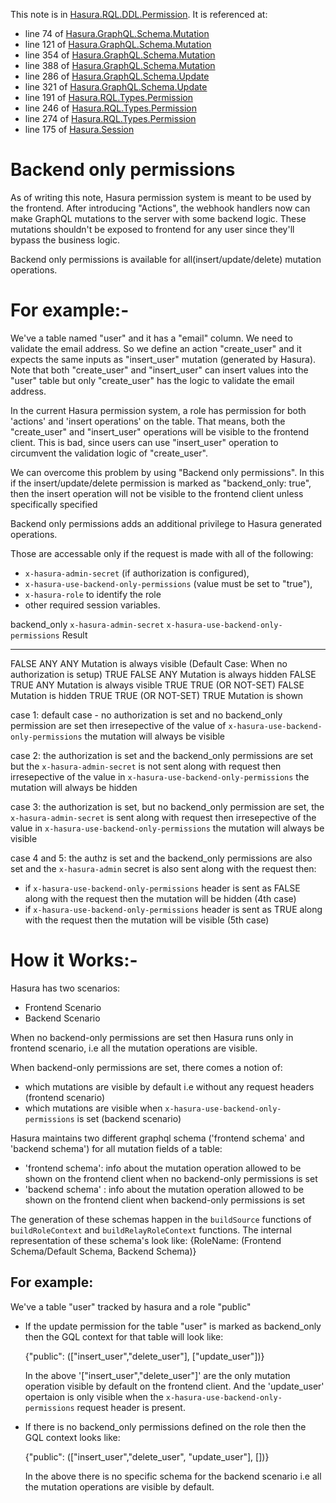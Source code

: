 This note is in [Hasura.RQL.DDL.Permission](https://github.com/hasura/graphql-engine/blob/master/server/src-lib/Hasura/RQL/DDL/Permission.hs#L57).
It is referenced at:
  - line 74 of [Hasura.GraphQL.Schema.Mutation](https://github.com/hasura/graphql-engine/blob/master/server/src-lib/Hasura/GraphQL/Schema/Mutation.hs#L74)
  - line 121 of [Hasura.GraphQL.Schema.Mutation](https://github.com/hasura/graphql-engine/blob/master/server/src-lib/Hasura/GraphQL/Schema/Mutation.hs#L121)
  - line 354 of [Hasura.GraphQL.Schema.Mutation](https://github.com/hasura/graphql-engine/blob/master/server/src-lib/Hasura/GraphQL/Schema/Mutation.hs#L354)
  - line 388 of [Hasura.GraphQL.Schema.Mutation](https://github.com/hasura/graphql-engine/blob/master/server/src-lib/Hasura/GraphQL/Schema/Mutation.hs#L388)
  - line 286 of [Hasura.GraphQL.Schema.Update](https://github.com/hasura/graphql-engine/blob/master/server/src-lib/Hasura/GraphQL/Schema/Update.hs#L286)
  - line 321 of [Hasura.GraphQL.Schema.Update](https://github.com/hasura/graphql-engine/blob/master/server/src-lib/Hasura/GraphQL/Schema/Update.hs#L321)
  - line 191 of [Hasura.RQL.Types.Permission](https://github.com/hasura/graphql-engine/blob/master/server/src-lib/Hasura/RQL/Types/Permission.hs#L191)
  - line 246 of [Hasura.RQL.Types.Permission](https://github.com/hasura/graphql-engine/blob/master/server/src-lib/Hasura/RQL/Types/Permission.hs#L246)
  - line 274 of [Hasura.RQL.Types.Permission](https://github.com/hasura/graphql-engine/blob/master/server/src-lib/Hasura/RQL/Types/Permission.hs#L274)
  - line 175 of [Hasura.Session](https://github.com/hasura/graphql-engine/blob/master/server/src-lib/Hasura/Session.hs#L175)

# Backend only permissions

As of writing this note, Hasura permission system is meant to be used by the
frontend. After introducing "Actions", the webhook handlers now can make GraphQL
mutations to the server with some backend logic. These mutations shouldn't be
exposed to frontend for any user since they'll bypass the business logic.

Backend only permissions is available for all(insert/update/delete) mutation operations.

For example:-
=============

We've a table named "user" and it has a "email" column. We need to validate the
email address. So we define an action "create_user" and it expects the same inputs
as "insert_user" mutation (generated by Hasura). Note that both "create_user" and
"insert_user" can insert values into the "user" table but only "create_user" has the
logic to validate the email address.

In the current Hasura permission system, a role has permission for both 'actions' and
'insert operations' on the table. That means, both the "create_user" and "insert_user"
operations will be visible to the frontend client. This is bad, since users can use
"insert_user" operation to circumvent the validation logic of "create_user".

We can overcome this problem by using "Backend only permissions". In this if the
insert/update/delete permission is marked as "backend_only: true", then the insert
operation will not be visible to the frontend client unless specifically specified

Backend only permissions adds an additional privilege to Hasura generated operations.

Those are accessable only if the request is made with all of the following:
  * `x-hasura-admin-secret` (if authorization is configured),
  * `x-hasura-use-backend-only-permissions` (value must be set to "true"),
  * `x-hasura-role` to identify the role
  * other required session variables.

backend_only   `x-hasura-admin-secret`   `x-hasura-use-backend-only-permissions`  Result
------------    ---------------------     -------------------------------------   ------
FALSE           ANY                       ANY                                    Mutation is always visible (Default Case: When no authorization is setup)
TRUE            FALSE                     ANY                                    Mutation is always hidden
FALSE           TRUE                      ANY                                    Mutation is always visible
TRUE            TRUE (OR NOT-SET)         FALSE                                  Mutation is hidden
TRUE            TRUE (OR NOT-SET)         TRUE                                   Mutation is shown

case 1: default case - no authorization is set and no backend_only permission are set
then irresepective of the value of `x-hasura-use-backend-only-permissions` the
mutation will always be visible

case 2: the authorization is set and the backend_only permissions are set but the
`x-hasura-admin-secret` is not sent along with request then irresepective of the value
in `x-hasura-use-backend-only-permissions` the mutation will always be hidden

case 3: the authorization is set, but no backend_only permission are set, the
`x-hasura-admin-secret` is sent along with request then irresepective of the value
in `x-hasura-use-backend-only-permissions` the mutation will always be visible

case 4 and 5:
the authz is set and the backend_only permissions are also set and the
`x-hasura-admin` secret is also sent along with the request then:
  * if `x-hasura-use-backend-only-permissions` header is sent as FALSE along with the
    request then the mutation will be hidden (4th case)
  * if `x-hasura-use-backend-only-permissions` header is sent as TRUE along with the
    request then the mutation will be visible (5th case)

How it Works:-
===============

Hasura has two scenarios:
  * Frontend Scenario
  * Backend Scenario

When no backend-only permissions are set then Hasura runs only in frontend scenario,
i.e all the mutation operations are visible.

When backend-only permissions are set, there comes a notion of:
  * which mutations are visible by default i.e without any request headers (frontend scenario)
  * which mutations are visible when `x-hasura-use-backend-only-permissions` is set (backend scenario)

Hasura maintains two different graphql schema ('frontend schema' and 'backend schema')
for all mutation fields of a table:
  * 'frontend schema': info about the mutation operation allowed to be shown on the frontend client when no backend-only permissions is set
  * 'backend schema' : info about the mutation operation allowed to be shown on the frontend client when backend-only permissions is set

The generation of these schemas happen in the `buildSource` functions of
`buildRoleContext` and `buildRelayRoleContext` functions. The internal representation
of these schema's look like:
  {RoleName: (Frontend Schema/Default Schema, Backend Schema)}

For example:
------------
We've a table "user" tracked by hasura and a role "public"

* If the update permission for the table "user" is marked as backend_only then the
  GQL context for that table will look like:

    {"public": (["insert_user","delete_user"], ["update_user"])}

  In the above '["insert_user","delete_user"]' are the only mutation operation visible
  by default on the frontend client. And the 'update_user' opertaion is only visible
  when the `x-hasura-use-backend-only-permissions` request header is present.

* If there is no backend_only permissions defined on the role then the GQL context
  looks like:

    {"public": (["insert_user","delete_user", "update_user"], [])}

  In the above there is no specific schema for the backend scenario i.e all the
  mutation operations are visible by default.

